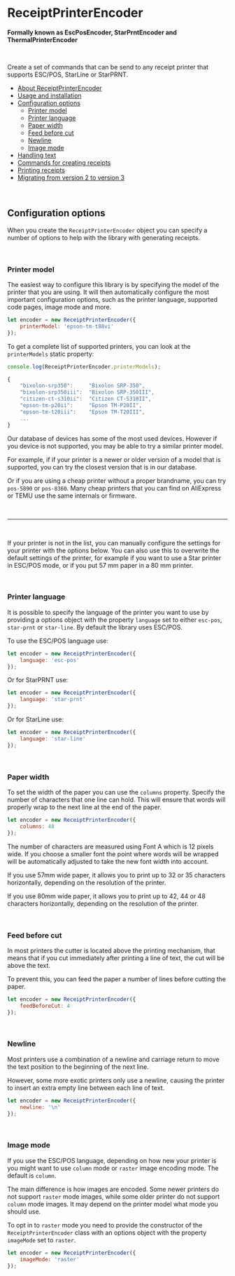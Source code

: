 # ReceiptPrinterEncoder
**Formally known as EscPosEncoder, StarPrntEncoder and ThermalPrinterEncoder**

<br>

Create a set of commands that can be send to any receipt printer that supports ESC/POS, StarLine or StarPRNT.

- [About ReceiptPrinterEncoder](../README.md)
- [Usage and installation](usage.md)
- [Configuration options](configuration.md)
  - [Printer model](#printer-model)
  - [Printer language](#printer-language)
  - [Paper width](#paper-width)
  - [Feed before cut](#feed-before-cut)
  - [Newline](#newline)
  - [Image mode](#image-mode)
- [Handling text](text.md)
- [Commands for creating receipts](commands.md)
- [Printing receipts](printing.md)
- [Migrating from version 2 to version 3](changes.md)

<br>

## Configuration options

When you create the `ReceiptPrinterEncoder` object you can specify a number of options to help with the library with generating receipts. 

<br>

### Printer model

The easiest way to configure this library is by specifying the model of the printer that you are using. It will then automatically configure the most important configuration options, such as the printer language, supported code pages, image mode and more.

```js
let encoder = new ReceiptPrinterEncoder({ 
    printerModel: 'epson-tm-t88vi'
});
```

To get a complete list of supported printers, you can look at the `printerModels` static property:

```js
console.log(ReceiptPrinterEncoder.printerModels);

{
    "bixolon-srp350":     "Bixolon SRP-350",
    "bixolon-srp350iii":  "Bixolon SRP-350III",
    "citizen-ct-s310ii":  "Citizen CT-S310II",
    "epson-tm-p20ii":     "Epson TM-P20II",
    "epson-tm-t20iii":    "Epson TM-T20III",
    ...
}
```

Our database of devices has some of the most used devices. However if you device is not supported, you may be able to try a similar printer model. 

For example, if if your printer is a newer or older version of a model that is supported, you can try the closest version that is in our database.

Or if you are using a cheap printer without a proper brandname, you can try `pos-5890` or `pos-8360`. Many cheap printers that you can find on AliExpress or TEMU use the same internals or firmware. 

<br>

-----

<br>

If your printer is not in the list, you can manually configure the settings for your printer with the options below. You can also use this to overwrite the default settings of the printer, for example if you want to use a Star printer in ESC/POS mode, or if you put 57 mm paper in a 80 mm printer.

<br>

### Printer language

It is possible to specify the language of the printer you want to use by providing a options object with the property `language` set to either `esc-pos`, `star-prnt` or `star-line`. By default the library uses ESC/POS.

To use the ESC/POS language use:

```js
let encoder = new ReceiptPrinterEncoder({ 
    language: 'esc-pos'
});
```

Or for StarPRNT use:

```js
let encoder = new ReceiptPrinterEncoder({ 
    language: 'star-prnt'
});
```

Or for StarLine use:

```js
let encoder = new ReceiptPrinterEncoder({ 
    language: 'star-line'
});
```

<br>

### Paper width

To set the width of the paper you can use the `columns` property. Specify the number of characters that one line can hold. This will ensure that words will properly wrap to the next line at the end of the paper. 

```js
let encoder = new ReceiptPrinterEncoder({
    columns: 48
});
```

The number of characters are measured using Font A which is 12 pixels wide. If you choose a smaller font the point where words will be wrapped will be automatically adjusted to take the new font width into account.

If you use 57mm wide paper, it allows you to print up to 32 or 35 characters horizontally, depending on the resolution of the printer.

If you use 80mm wide paper, it allows you to print up to 42, 44 or 48 characters horizontally, depending on the resolution of the printer.

<br>

### Feed before cut

In most printers the cutter is located above the printing mechanism, that means that if you cut immediately after printing a line of text, the cut will be above the text. 

To prevent this, you can feed the paper a number of lines before cutting the paper.

```js
let encoder = new ReceiptPrinterEncoder({
    feedBeforeCut: 4
});
```

<br>

### Newline

Most printers use a combination of a newline and carriage return to move the text position to the beginning of the next line. 

However, some more exotic printers only use a newline, causing the printer to insert an extra empty line between each line of text.

```js
let encoder = new ReceiptPrinterEncoder({
    newline: '\n'
});
```

<br>

### Image mode

If you use the ESC/POS language, depending on how new your printer is you might want to use `column` mode or `raster` image encoding mode. The default is `column`. 

The main difference is how images are encoded. Some newer printers do not support `raster` mode images, while some older printer do not support `column` mode images. It may depend on the printer model what mode you should use.

To opt in to `raster` mode you need to provide the constructor of the `ReceiptPrinterEncoder` class with an options object with the property `imageMode` set to `raster`.

```js
let encoder = new ReceiptPrinterEncoder({ 
    imageMode: 'raster' 
});
```

